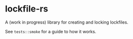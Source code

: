 # lockfile-rs

A (work in progress) library for creating and locking lockfiles.

See `tests::smoke` for a guide to how it works.
